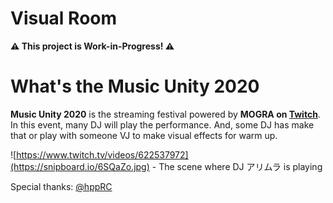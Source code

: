 # Visual Room

**:warning: This project is Work-in-Progress! :warning:**

# What's the Music Unity 2020

**Music Unity 2020** is the streaming festival powered by **MOGRA on [Twitch](https://www.twitch.tv/mogra)**. In this event, many DJ will play the performance. And, some DJ has make that or play with someone VJ to make visual effects for warm up.

![https://www.twitch.tv/videos/622537972](https://snipboard.io/6SQaZo.jpg)
\- The scene where DJ アリムラ is playing

Special thanks: [@hppRC](https://github.com/hppRC)
